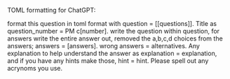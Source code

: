 TOML formatting for ChatGPT:

format this question in toml format with question = [[questions]]. Title as question_number = PM c[number]. write the question within question, for answers write the entire answer out, removed the a,b,c,d choices from the answers; answers = [answers]. wrong answers = alternatives. Any explanation to help understand the answer as explanation = explanation, and if you have any hints make those, hint = hint. Please spell out any acrynoms you use.  

